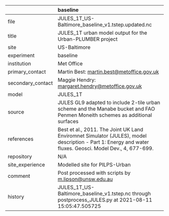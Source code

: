 |                   | baseline                                                                                                                                                |
|:------------------|:--------------------------------------------------------------------------------------------------------------------------------------------------------|
| file              | JULES_1T_US-Baltimore_baseline_v1.tstep.updated.nc                                                                                                      |
| title             | JULES_1T urban model output for the Urban-PLUMBER project                                                                                               |
| site              | US-Baltimore                                                                                                                                            |
| experiment        | baseline                                                                                                                                                |
| institution       | Met Office                                                                                                                                              |
| primary_contact   | Martin Best: martin.best@metoffice.gov.uk                                                                                                               |
| secondary_contact | Maggie Hendry: margaret.hendry@metoffice.gov.uk                                                                                                         |
| model             | JULES_1T                                                                                                                                                |
| source            | JULES GL9 adapted to include 2-tile urban scheme and the Manabe bucket and FAO Penmen Moneith schemes as additional surfaces                            |
| references        | Best et al., 2011. The Joint UK Land Enviromnet Simulator (JULES), model description - Part 1: Energy and water fluxes. Geosci. Model Dev., 4, 677-699. |
| repository        | N/A                                                                                                                                                     |
| site_experience   | Modelled site for PILPS-Urban                                                                                                                           |
| comment           | Post processed with scripts by m.lipson@unsw.edu.au                                                                                                     |
| history           | JULES_1T_US-Baltimore_baseline_v1.tstep.nc through postprocess_JULES.py at 2021-08-11 15:05:47.505725                                                   |
